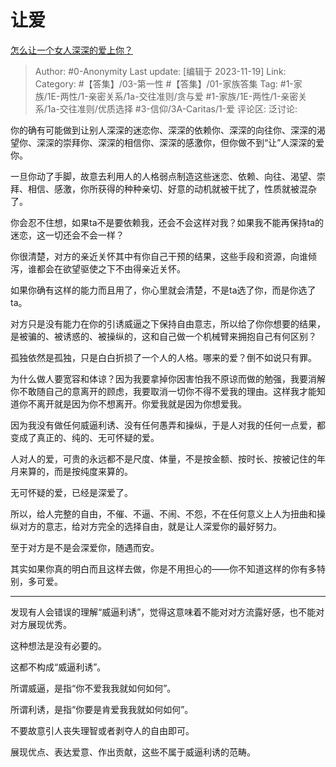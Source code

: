 # 让爱
[怎么让一个女人深深的爱上你？](https://www.zhihu.com/question/19689377/answer/2961481302)

> Author: #0-Anonymity
> Last update: [编辑于 2023-11-19]
> Link:
> Category: #【答集】/03-第一性 #【答集】/01-家族答集
> Tag: #1-家族/1E-两性/1-亲密关系/1a-交往准则/贪与爱 #1-家族/1E-两性/1-亲密关系/1a-交往准则/优质选择 #3-信仰/3A-Caritas/1-爱
> 评论区:
> 泛讨论:

你的确有可能做到让别人深深的迷恋你、深深的依赖你、深深的向往你、深深的渴望你、深深的崇拜你、深深的相信你、深深的感激你，但你做不到“让”人深深的爱你。

一旦你动了手脚，故意去利用人的人格弱点制造这些迷恋、依赖、向往、渴望、崇拜、相信、感激，你所获得的种种亲切、好意的动机就被干扰了，性质就被混杂了。

你会忍不住想，如果ta不是要依赖我，还会不会这样对我？如果我不能再保持ta的迷恋，这一切还会不会一样？

你很清楚，对方的亲近关怀其中有你自己干预的结果，这些手段和资源，向谁倾泻，谁都会在欲望驱使之下不由得亲近关怀。

如果你确有这样的能力而且用了，你心里就会清楚，不是ta选了你，而是你选了ta。

对方只是没有能力在你的引诱威逼之下保持自由意志，所以给了你你想要的结果，是被骗的、被诱惑的、被操纵的，这和自己做一个机械臂来拥抱自己有何区别？

孤独依然是孤独，只是白白折损了一个人的人格。哪来的爱？倒不如说只有罪。

为什么做人要宽容和体谅？因为我要拿掉你因害怕我不原谅而做的勉强，我要消解你不敢随自己的意离开的顾虑，我要取消一切你不得不爱我的理由。这样我才能知道你不离开就是因为你不想离开。你爱我就是因为你想爱我。

因为我没有做任何威逼利诱、没有任何愚弄和操纵，于是人对我的任何一点爱，都变成了真正的、纯的、无可怀疑的爱。

人对人的爱，可贵的永远都不是尺度、体量，不是按金额、按时长、按被记住的年月来算的，而是按纯度来算的。

无可怀疑的爱，已经是深爱了。

所以，给人完整的自由，不催、不逼、不闹、不怨，不在任何意义上人为扭曲和操纵对方的意志，给对方完全的选择自由，就是让人深爱你的最好努力。

至于对方是不是会深爱你，随遇而安。

其实如果你真的明白而且这样去做，你是不用担心的——你不知道这样的你有多特别，多可爱。

--------------------

发现有人会错误的理解“威逼利诱”，觉得这意味着不能对对方流露好感，也不能对对方展现优秀。

这种想法是没有必要的。

这都不构成“威逼利诱”。

所谓威逼，是指“你不爱我我就如何如何”。

所谓利诱，是指“你要是肯爱我我就如何如何”。

不要故意引人丧失理智或者剥夺人的自由即可。

展现优点、表达爱意、作出贡献，这些不属于威逼利诱的范畴。
